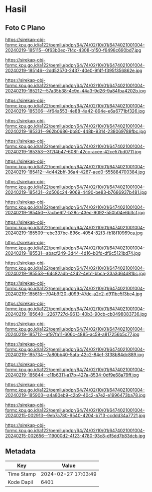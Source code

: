 # Hasil

## Foto C Plano

https://sirekap-obj-formc.kpu.go.id/a122/pemilu/pdpr/64/74/02/10/01/6474021001004-20240219-185115--0f63b0ec-7f4c-4308-b150-f6498c690bd7.jpg

https://sirekap-obj-formc.kpu.go.id/a122/pemilu/pdpr/64/74/02/10/01/6474021001004-20240219-185146--2dd52570-2437-40e0-9f4f-f395f356862e.jpg

https://sirekap-obj-formc.kpu.go.id/a122/pemilu/pdpr/64/74/02/10/01/6474021001004-20240219-185212--57a35b38-4c9d-44a3-9d26-9a84fba4202b.jpg

https://sirekap-obj-formc.kpu.go.id/a122/pemilu/pdpr/64/74/02/10/01/6474021001004-20240219-185306--4f64a553-4e88-4a42-894e-e6a6771bf326.jpg

https://sirekap-obj-formc.kpu.go.id/a122/pemilu/pdpr/64/74/02/10/01/6474021001004-20240219-185331--962b0686-bb80-448b-9314-238069788fbc.jpg

https://sirekap-obj-formc.kpu.go.id/a122/pemilu/pdpr/64/74/02/10/01/6474021001004-20240219-185353--3f2f4b47-608f-42cc-acee-42ce57bd0711.jpg

https://sirekap-obj-formc.kpu.go.id/a122/pemilu/pdpr/64/74/02/10/01/6474021001004-20240219-185412--4d442bff-36a4-4267-aed0-555884700384.jpg

https://sirekap-obj-formc.kpu.go.id/a122/pemilu/pdpr/64/74/02/10/01/6474021001004-20240219-185431--2d506c24-9069-4490-be83-b7686937b481.jpg

https://sirekap-obj-formc.kpu.go.id/a122/pemilu/pdpr/64/74/02/10/01/6474021001004-20240219-185450--7acbe6f7-b28c-43ed-9092-550b04e6b3cf.jpg

https://sirekap-obj-formc.kpu.go.id/a122/pemilu/pdpr/64/74/02/10/01/6474021001004-20240219-185509--ebc337bc-896c-4054-82f3-fb18f10969ca.jpg

https://sirekap-obj-formc.kpu.go.id/a122/pemilu/pdpr/64/74/02/10/01/6474021001004-20240219-185531--abacf249-3d44-4d16-b0fd-df9c5121bd74.jpg

https://sirekap-obj-formc.kpu.go.id/a122/pemilu/pdpr/64/74/02/10/01/6474021001004-20240219-185553--64c82adb-4242-4eb1-bbca-33a3d64d81bc.jpg

https://sirekap-obj-formc.kpu.go.id/a122/pemilu/pdpr/64/74/02/10/01/6474021001004-20240219-185615--704b9f20-d099-47de-a2c2-d911bc5f3bc4.jpg

https://sirekap-obj-formc.kpu.go.id/a122/pemilu/pdpr/64/74/02/10/01/6474021001004-20240219-185640--2267727d-9613-40b3-90cb-cb0498083736.jpg

https://sirekap-obj-formc.kpu.go.id/a122/pemilu/pdpr/64/74/02/10/01/6474021001004-20240219-185712--af97fa11-606c-4885-ac59-a817256b5c77.jpg

https://sirekap-obj-formc.kpu.go.id/a122/pemilu/pdpr/64/74/02/10/01/6474021001004-20240219-185734--7a80bb40-5afa-42c2-84ef-3f38b84dc889.jpg

https://sirekap-obj-formc.kpu.go.id/a122/pemilu/pdpr/64/74/02/10/01/6474021001004-20240219-185844--c11b6311-a17b-427a-8534-0df9e68a79ff.jpg

https://sirekap-obj-formc.kpu.go.id/a122/pemilu/pdpr/64/74/02/10/01/6474021001004-20240219-185903--a4a80eb9-c2b9-40c2-a7e2-e1996473ba78.jpg

https://sirekap-obj-formc.kpu.go.id/a122/pemilu/pdpr/64/74/02/10/01/6474021001004-20240215-002913--9eb7a780-9540-4204-b713-ccddd34a7721.jpg

https://sirekap-obj-formc.kpu.go.id/a122/pemilu/pdpr/64/74/02/10/01/6474021001004-20240215-002656--119000d2-4f23-4780-93c8-df5dd7b83dcb.jpg


## Metadata

| Key        | Value               |
| ---------- | ------------------- |
| Time Stamp | 2024-02-27 17:03:49 |
| Kode Dapil | 6401                |



